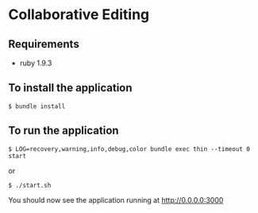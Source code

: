 Collaborative Editing
=====================

Requirements
--------------------------

  * ruby 1.9.3


To install the application
--------------------------

    $ bundle install


To run the application
----------------------

    $ LOG=recovery,warning,info,debug,color bundle exec thin --timeout 0 start

or 
	
	$ ./start.sh   	


You should now see the application running at http://0.0.0.0:3000 